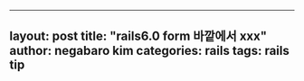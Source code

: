 
---
layout: post
title:  "rails6.0 form 바깥에서 xxx"
author: negabaro kim
categories: rails
tags:	rails tip
---
